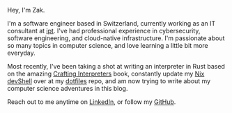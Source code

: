 Hey, I'm Zak.

I'm a software engineer based in Switzerland, currently working as an IT
consultant at [ipt](https://ipt.ch/en/). I've had professional experience in
cybersecurity, software engineering, and cloud-native infrastructure. I'm
passionate about so many topics in computer science, and love learning a little
bit more everyday.

Most recently, I've been taking a shot at writing an interpreter in Rust based
on the amazing [Crafting Interpreters](https://craftinginterpreters.com/) book,
constantly update my
[Nix devShell](https://nix.dev/tutorials/first-steps/declarative-shell.html)
over at my [dotfiles](https://github.com/zkck/dotfiles) repo, and am now trying
to write about my computer science adventures in this blog.

Reach out to me anytime on [LinkedIn](https://www.linkedin.com/in/zak-cook/), or
follow my [GitHub](https://github.com/zkck).
